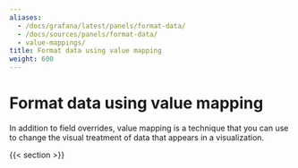 ```yaml
---
aliases:
  - /docs/grafana/latest/panels/format-data/
  - /docs/sources/panels/format-data/
  - value-mappings/
title: Format data using value mapping
weight: 600
---
```


# Format data using value mapping

In addition to field overrides, value mapping is a technique that you can use to change the visual treatment of data that appears in a visualization.

{{< section >}}
